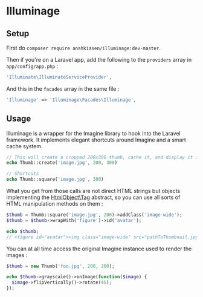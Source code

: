 # Illuminage

## Setup

First do `composer require anahkiasen/illuminage:dev-master`.

Then if you're on a Laravel app, add the following to the `providers` array in `app/config/app.php` :

```php
'Illuminate\IlluminateServiceProvider',
```

And this in the `facades` array in the same file :

```php
'Illuminage' => 'Illuminage\Facades\Illuminage',
```

## Usage

Illuminage is a wrapper for the Imagine library to hook into the Laravel framework. It implements elegant shortcuts around Imagine and a smart cache system.

```php
// This will create a cropped 200x300 thumb, cache it, and display it in an image tag
echo Thumb::create('image.jpg', 200, 300)

// Shortcuts
echo Thumb::square('image.jpg', 300)
```

What you get from those calls are not direct HTML strings but objects implementing the [HtmlObject\Tag](https://github.com/Anahkiasen/html-object) abstract, so you can use all sorts of HTML manipulation methods on them :

```php
$thumb = Thumb::square('image.jpg', 200)->addClass('image-wide');
$thumb = $thumb->wrapWith('figure')->id('avatar');

echo $thumb;
// <figure id="avatar"><img class="image-wide" src="pathToThumbnail.jpg"></figure>
```

You can at all time access the original Imagine instance used to render the images :

```php
$thumb = new Thumb('foo.jpg', 200, 200);

echo $thumb->grayscale()->onImage(function($image) {
  $image->flipVertically()->rotate(45);
});
```
